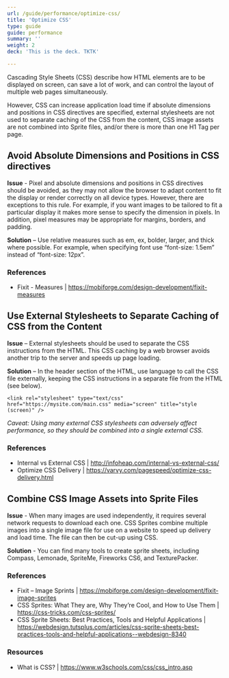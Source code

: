 ```yaml
---
url: /guide/performance/optimize-css/
title: 'Optimize CSS'
type: guide
guide: performance
summary: ''
weight: 2
deck: 'This is the deck. TKTK'

---
```


Cascading Style Sheets (CSS) describe how HTML elements are to be displayed on screen, can save a lot of work, and can control the layout of multiple web pages simultaneously.

However, CSS can increase application load time if absolute dimensions and positions in CSS directives are specified, external stylesheets are not used to separate caching of the CSS from the content, CSS image assets are not combined into Sprite files, and/or there is more than one H1 Tag per page.

## Avoid Absolute Dimensions and Positions in CSS directives

**Issue** - Pixel and absolute dimensions and positions in CSS directives should be avoided, as they may not allow the browser to adapt content to fit the display or render correctly on all device types. However, there are exceptions to this rule. For example, if you want images to be tailored to fit a particular display it makes more sense to specify the dimension in pixels. In addition, pixel measures may be appropriate for margins, borders, and padding.

**Solution** – Use relative measures such as em, ex, bolder, larger, and thick where possible. For example, when specifying font use “font-size: 1.5em” instead of “font-size: 12px”.

### References

- Fixit - Measures | https://mobiforge.com/design-development/fixit-measures

## Use External Stylesheets to Separate Caching of CSS from the Content

**Issue** – External stylesheets should be used to separate the CSS instructions from the HTML. This CSS caching by a web browser avoids another trip to the server and speeds up page loading.

**Solution** – In the header section of the HTML, use language to call the CSS file externally, keeping the CSS instructions in a separate file from the HTML (see below).

```
<link rel="stylesheet" type="text/css"
href="https://mysite.com/main.css" media="screen" title="style (screen)" />
```

_Caveat: Using many external CSS stylesheets can adversely affect performance, so they should be combined into a single external CSS._

### References

- Internal vs External CSS | http://infoheap.com/internal-vs-external-css/
- Optimize CSS Delivery | https://varvy.com/pagespeed/optimize-css-delivery.html



## Combine CSS Image Assets into Sprite Files

**Issue** - When many images are used independently, it requires several network requests to download each one. CSS Sprites combine multiple images into a single image file for use on a website to speed up delivery and load time. The file can then be cut-up using CSS.

**Solution** - You can find many tools to create sprite sheets, including Compass, Lemonade, SpriteMe, Fireworks CS6, and TexturePacker.

### References

- Fixit – Image Sprints | https://mobiforge.com/design-development/fixit-image-sprites
- CSS Sprites: What They are, Why They’re Cool, and How to Use Them | https://css-tricks.com/css-sprites/
- CSS Sprite Sheets: Best Practices, Tools and Helpful Applications | https://webdesign.tutsplus.com/articles/css-sprite-sheets-best-practices-tools-and-helpful-applications--webdesign-8340

### Resources

- What is CSS? | https://www.w3schools.com/css/css_intro.asp
